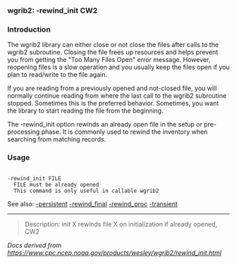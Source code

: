 
### wgrib2: -rewind\_init CW2



### Introduction



The wgrib2 library can either close or not close the files after
calls to the wgrib2 subroutine. Closing the file frees up resources
and helps prevent you from getting the "Too Many Files Open" error
message. However, reopening files is a slow operation and you
usually keep the files open if you plan to read/write to the file again.


 If you are reading from a previously opened and not-closed file,
you will normally continue reading from where the last call to
the wgrib2 subroutine stopped. Sometimes this is the preferred behavior.
Sometimes, you want the library to start reading the file from the
beginning.

 The -rewind\_init option rewinds an
already open file in the setup or pre-processing phase. It
is commonly used to rewind the inventory when searching from matching
records.

### Usage




```

-rewind_init FILE
  FILE must be already opened
  This command is only useful in callable wgrib2

```


See also:
[-persistent](./persistent.html)
[-rewind\_final](./rewind_final.html)
[-rewind\_proc](./rewind_proc.html)
[-transient](./transient.html)










----

>Description: init  X      rewinds file X on initialization if already opened, CW2

_Docs derived from <https://www.cpc.ncep.noaa.gov/products/wesley/wgrib2/rewind_init.html>_